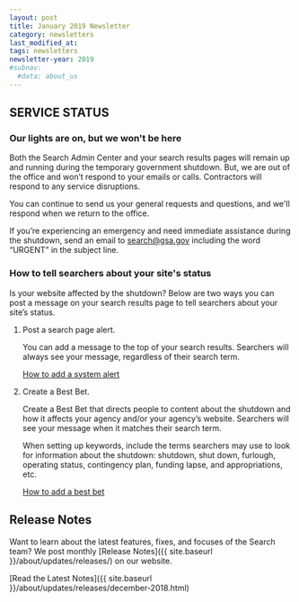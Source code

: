 ```yaml
---
layout: post
title: January 2019 Newsletter
category: newsletters
last_modified_at: 
tags: newsletters
newsletter-year: 2019
#subnav:
  #data: about_us
---
```


## SERVICE STATUS

### Our lights are on, but we won't be here

Both the Search Admin Center and your search results pages will remain up and running during the temporary government shutdown. But, we are out of the office and won’t respond to your emails or calls. Contractors will respond to any service disruptions.

You can continue to send us your general requests and questions, and we'll respond when we return to the office.

If you’re experiencing an emergency and need immediate assistance during the shutdown, send an email to <a href="mailto:search@gsa.gov">search@gsa.gov</a> including the word “URGENT” in the subject line.

### How to tell searchers about your site's status

Is your website affected by the shutdown? Below are two ways you can post a message on your search results page to tell searchers about your site’s status.

1. Post a search page alert.

    You can add a message to the top of your search results. Searchers will always see your message, regardless of their search term.

    [How to add a system alert](https://search.gov/manual/system-alert.html)

2. Create a Best Bet.

    Create a Best Bet that directs people to content about the shutdown and how it affects your agency and/or your agency’s website. Searchers will see your message when it matches their search term.

    When setting up keywords, include the terms searchers may use to look for information about the shutdown: shutdown, shut down, furlough, operating status, contingency plan, funding lapse, and appropriations, etc.

    [How to add a best bet](https://search.gov/manual/best-bets.html)

## Release Notes

Want to learn about the latest features, fixes, and focuses of the Search team? We post monthly [Release Notes]({{ site.baseurl }}/about/updates/releases/) on our website.

[Read the Latest Notes]({{ site.baseurl }}/about/updates/releases/december-2018.html)